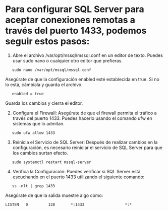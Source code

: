 # Para configurar SQL Server para aceptar conexiones remotas a través del puerto 1433, podemos seguir estos pasos:
1. Abre el archivo /var/opt/mssql/mssql.conf en un editor de texto. Puedes usar sudo nano o cualquier otro editor que prefieras.
   
```
   sudo nano /var/opt/mssql/mssql.conf
```
Asegúrate de que la configuración enabled esté establecida en true. Si no lo está, cámbiala y guarda el archivo.

```
   enabled = true
```
Guarda los cambios y cierra el editor.

2. Configura el Firewall:
   Asegúrate de que el firewall permita el tráfico a través del puerto 1433. Puedes hacerlo usando el comando ufw en sistemas que lo admitan.
   
```
   sudo ufw allow 1433
```

3. Reinicia el Servicio de SQL Server:
   Después de realizar cambios en la configuración, es necesario reiniciar el servicio de SQL Server para que los cambios surtan efecto.
   
```
   sudo systemctl restart mssql-server
```
4. Verifica la Configuración:
   Puedes verificar si SQL Server está escuchando en el puerto 1433 utilizando el siguiente comando:
```
   ss -nlt | grep 1433
```
Asegúrate de que la salida muestre algo como:

``
   LISTEN   0         128       *:1433                  *:*
``
